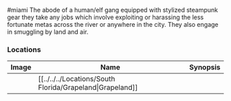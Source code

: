 #miami
The abode of a human/elf gang equipped with stylized steampunk gear they take any jobs which involve exploiting or harassing the less fortunate metas across the river or anywhere in the city. They also engage in smuggling by land and air.

### Locations

| Image | Name   | Synopsis |
| ----- | ------ | -------- |
|       | [[../../../Locations/South Florida/Grapeland\|Grapeland]] |         |